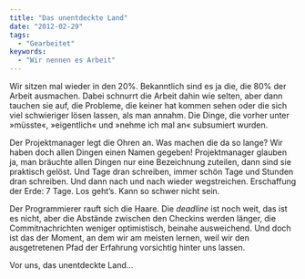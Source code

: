 ```yaml
---
title: "Das unentdeckte Land"
date: "2012-02-29"
tags:
  - "Gearbeitet"
keywords:
  - "Wir nennen es Arbeit"
---
```


Wir sitzen mal wieder in den 20%. Bekanntlich sind es ja die, die 80% der Arbeit ausmachen. Dabei schnurrt die Arbeit dahin wie selten, aber dann tauchen sie auf, die Probleme, die keiner hat kommen sehen oder die sich viel schwieriger lösen lassen, als man annahm. Die Dinge, die vorher unter »müsste«, »eigentlich« und »nehme ich mal an« subsumiert wurden.

Der Projektmanager legt die Ohren an. Was machen die da so lange? Wir haben doch allen Dingen einen Namen gegeben! Projektmanager glauben ja, man bräuchte allen Dingen nur eine Bezeichnung zuteilen, dann sind sie praktisch gelöst. Und Tage dran schreiben, immer schön Tage und Stunden dran schreiben. Und dann nach und nach wieder wegstreichen. Erschaffung der Erde: 7 Tage. Los geht’s. Kann so schwer nicht sein.

Der Programmierer rauft sich die Haare. Die _deadline_ ist noch weit, das ist es nicht, aber die Abstände zwischen den Checkins werden länger, die Commitnachrichten weniger optimistisch, beinahe ausweichend. Und doch ist das der Moment, an dem wir am meisten lernen, weil wir den ausgetretenen Pfad der Erfahrung vorsichtig hinter uns lassen.

Vor uns, das unentdeckte Land…
